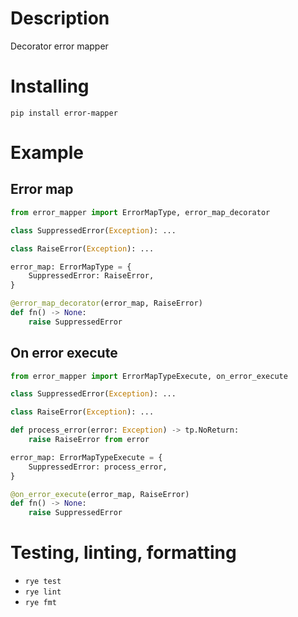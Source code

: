 # Description

Decorator error mapper

# Installing

`pip install error-mapper`

# Example

## Error map

```python
from error_mapper import ErrorMapType, error_map_decorator

class SuppressedError(Exception): ...

class RaiseError(Exception): ...

error_map: ErrorMapType = {
    SuppressedError: RaiseError,
}

@error_map_decorator(error_map, RaiseError)
def fn() -> None:
    raise SuppressedError
```

## On error execute

```python
from error_mapper import ErrorMapTypeExecute, on_error_execute

class SuppressedError(Exception): ...

class RaiseError(Exception): ...

def process_error(error: Exception) -> tp.NoReturn:
    raise RaiseError from error

error_map: ErrorMapTypeExecute = {
    SuppressedError: process_error,
}

@on_error_execute(error_map, RaiseError)
def fn() -> None:
    raise SuppressedError
```

# Testing, linting, formatting

- `rye test`
- `rye lint`
- `rye fmt`